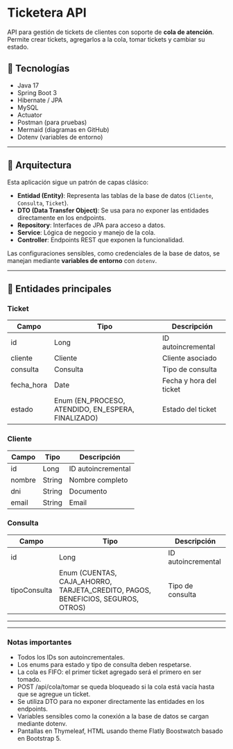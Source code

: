 # Ticketera API

API para gestión de tickets de clientes con soporte de **cola de atención**. Permite crear tickets, agregarlos a la cola, tomar tickets y cambiar su estado.

## 🔹 Tecnologías

- Java 17
- Spring Boot 3
- Hibernate / JPA
- MySQL
- Actuator
- Postman (para pruebas)
- Mermaid (diagramas en GitHub)
- Dotenv (variables de entorno)

---

## 🔹 Arquitectura

Esta aplicación sigue un patrón de capas clásico:

- **Entidad (Entity)**: Representa las tablas de la base de datos (`Cliente`, `Consulta`, `Ticket`).
- **DTO (Data Transfer Object)**: Se usa para no exponer las entidades directamente en los endpoints.
- **Repository**: Interfaces de JPA para acceso a datos.
- **Service**: Lógica de negocio y manejo de la cola.
- **Controller**: Endpoints REST que exponen la funcionalidad.

Las configuraciones sensibles, como credenciales de la base de datos, se manejan mediante **variables de entorno** con `dotenv`.

---

## 🔹 Entidades principales

### Ticket
| Campo | Tipo | Descripción |
|-------|------|-------------|
| id | Long | ID autoincremental |
| cliente | Cliente | Cliente asociado |
| consulta | Consulta | Tipo de consulta |
| fecha_hora | Date | Fecha y hora del ticket |
| estado | Enum (EN_PROCESO, ATENDIDO, EN_ESPERA, FINALIZADO) | Estado del ticket |

### Cliente
| Campo | Tipo | Descripción |
|-------|------|-------------|
| id | Long | ID autoincremental |
| nombre | String | Nombre completo |
| dni | String | Documento |
| email | String | Email |

### Consulta
| Campo | Tipo | Descripción |
|-------|------|-------------|
| id | Long | ID autoincremental |
| tipoConsulta | Enum (CUENTAS, CAJA_AHORRO, TARJETA_CREDITO, PAGOS, BENEFICIOS, SEGUROS, OTROS) | Tipo de consulta |

---
---
### Notas importantes

* Todos los IDs son autoincrementales.
* Los enums para estado y tipo de consulta deben respetarse.
* La cola es FIFO: el primer ticket agregado será el primero en ser tomado.
* POST /api/cola/tomar se queda bloqueado si la cola está vacía hasta que se agregue un ticket.
* Se utiliza DTO para no exponer directamente las entidades en los endpoints.
* Variables sensibles como la conexión a la base de datos se cargan mediante dotenv.
* Pantallas en Thymeleaf, HTML usando theme Flatly Boostwatch basado en Bootstrap 5.